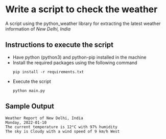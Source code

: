 # Write a script to check the weather

A script using the python_weather library for extracting the latest weather information of *New Delhi, India*

## Instructions to execute the script
- Have python (python3) and python-pip installed in the machine
- Install the required packages using the following command
  ```
  pip install -r requirements.txt
  ```
- Execute the script
  ```
  python main.py
  ```

## Sample Output
```
Weather Report of New Delhi, India
Monday, 2022-01-10
The current temperature is 12°C with 97% humidity
The sky is Cloudy with a wind speed of 9 km/h West
```